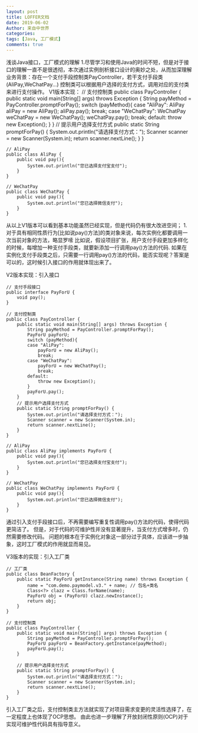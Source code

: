 ```yaml
---
layout: post
title: LOFFER文档
date: 2019-06-02
Author: 来自中世界
categories: 
tags: [Java, 工厂模式]
comments: true
---
```


浅谈Java接口，工厂模式的理解
1.尽管学习和使用Java的时间不短，但是对于接口的理解一直不是很透彻，本次通过实例剖析接口设计的奥妙之处，从而加深理解
  业务背景：存在一个支付手段控制类PayController，若干支付手段类(AliPay,WeChatPay...)
        控制类可以根据用户选择的支付方式，调用对应的支付类来进行支付操作。
    V1版本实现：
    // 支付控制类
    public class PayController {
        public static void main(String[] args) throws Exception {
            String payMethod = PayController.promptForPay();
            switch (payMethod){
            case "AliPay":
                AliPay aliPay = new AliPay();
                aliPay.pay();
                break;
            case "WeChatPay":
                WeChatPay weChatPay = new WeChatPay();
                weChatPay.pay();
                break;
            default:
                throw new Exception();
            }
        }
        // 提示用户选择支付方式
        public static String promptForPay() {
            System.out.println("请选择支付方式：");
            Scanner scanner = new Scanner(System.in);
            return scanner.nextLine();
        }
    }

    // AliPay
    public class AliPay {
        public void pay(){
            System.out.println("您已选择支付宝支付");
        }
    }
    
    // WeChatPay
    public class WeChatPay {
        public void pay(){
            System.out.println("您已选择微信支付");
        }
    }

从以上V1版本可以看到基本功能虽然已经实现，但是代码仍有很大改进空间；
1.对于具有相同性质行为[比如说pay()方法]的类对象来说，每次实例化都要调用一次当前对象的方法，略显罗嗦
比如说，假设项目扩张，用户支付手段更加多样化的时候，每增加一种支付手段类，就要新添加一行调用pay()方法的代码.
如果在实例化支付手段类之后，只需要一行调用pay()方法的代码，能否实现呢？答案是可以的，这时候引入接口的作用就体现出来了。

V2版本实现：引入接口

    // 支付手段接口
    public interface PayForU {
        void pay();
    }
    
    // 支付控制类
    public class PayController {
        public static void main(String[] args) throws Exception {
            String payMethod = PayController.promptForPay();
            PayForU payForU;
            switch (payMethod){
            case "AliPay":
                payForU = new AliPay();
                break;
            case "WeChatPay":
                payForU = new WeChatPay();
                break;
            default:
                throw new Exception();
            }
            payForU.pay();
        }
        // 提示用户选择支付方式
        public static String promptForPay() {
            System.out.println("请选择支付方式：");
            Scanner scanner = new Scanner(System.in);
            return scanner.nextLine();
        }
    }
    
    // AliPay
    public class AliPay implements PayForU {
        public void pay(){
            System.out.println("您已选择支付宝支付");
        }
    }
    
    // WeChatPay
    public class WeChatPay implements PayForU {
        public void pay(){
            System.out.println("您已选择微信支付");
        }
    }

通过引入支付手段接口后，不再需要编写重复性调用pay()方法的代码，使得代码更简洁了。
但是，对于代码的可维护性并没有显著提升，当支付方式增多时，仍然需要修改代码。
问题的根本在于实例化对象这一部分过于具体，应该进一步抽象，这时工厂模式的作用就显而易见。

V3版本的实现：引入工厂类

    // 工厂类
    public class BeanFactory {
        public static PayForU getInstance(String name) throws Exception {
            name = "com.demo.paymodel.v3." + name; // 包名+类名
            Class<?> clazz = Class.forName(name);
            PayForU obj = (PayForU) clazz.newInstance();
            return obj;
        }
    }
    
    // 支付控制类 
    public class PayController {
        public static void main(String[] args) throws Exception {
            String payMethod = PayController.promptForPay();
            PayForU payForU = BeanFactory.getInstance(payMethod);
            payForU.pay();
        }
    
        // 提示用户选择支付方式
        public static String promptForPay() {
            System.out.println("请选择支付方式：");
            Scanner scanner = new Scanner(System.in);
            return scanner.nextLine();
        }
    }

引入工厂类之后，支付控制类主方法就实现了对项目需求变更的灵活性选择了，在一定程度上也体现了OCP思想。
由此也进一步理解了开放封闭性原则(OCP)对于实现可维护性代码具有指导意义。